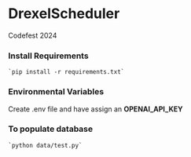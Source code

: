 # DrexelScheduler
Codefest 2024

### Install Requirements

    `pip install -r requirements.txt`

### Environmental Variables

Create .env file and have assign an __OPENAI_API_KEY__

### To populate database

    `python data/test.py`




